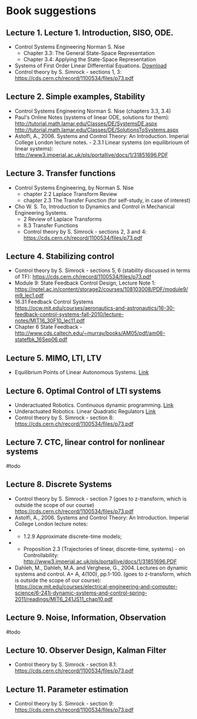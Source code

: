 # Book suggestions


## Lecture 1. Lecture 1. Introduction, SISO, ODE.

* Control Systems Engineering Norman S. Nise 
  * Chapter 3.3: The General State-Space Representation 
  * Chapter 3.4: Applying the State-Space Representation
* Systems of First Order Linear Differential Equations. 
[Download](http://www.personal.psu.edu/sxt104/class/Math251/Notes-LinearSystems.pdf)
* Control theory by S. Simrock - sections 1, 3:
https://cds.cern.ch/record/1100534/files/p73.pdf


## Lecture 2. Simple examples, Stability

* Control Systems Engineering Norman S. Nise (chapters 3.3, 3.4)
* Paul's Online Notes (systems of linear ODE, solutions for them):
http://tutorial.math.lamar.edu/Classes/DE/SystemsDE.aspx
http://tutorial.math.lamar.edu/Classes/DE/SolutionsToSystems.aspx
* Astolfi, A., 2006. Systems and Control Theory: An Introduction. Imperial College London lecture notes. - 2.3.1 Linear systems (on equilibrioum of linear systems):
http://www3.imperial.ac.uk/pls/portallive/docs/1/31851696.PDF


## Lecture 3. Transfer functions

* Control Systems Engineering, by Norman S. Nise 
  * chapter 2.2 Laplace Transform Review
  * chapter 2.3 The Transfer Function (for self-study, in case of interest)
* Cho W. S. To, Introduction to Dynamics and Control in Mechanical Engineering Systems. 
  * 2 Review of Laplace Transforms 
  * 8.3 Transfer Functions
  * Control theory by S. Simrock - sections 2, 3 and 4:
https://cds.cern.ch/record/1100534/files/p73.pdf


## Lecture 4. Stabilizing control
  * Control theory by S. Simrock - sections 5, 6 (stability discussed in terms of TF):
https://cds.cern.ch/record/1100534/files/p73.pdf
  * Module 9: State Feedback Control Design, Lecture Note 1:
https://nptel.ac.in/content/storage2/courses/108103008/PDF/module9/m9_lec1.pdf
* 16.31 Feedback Control Systems
https://ocw.mit.edu/courses/aeronautics-and-astronautics/16-30-feedback-control-systems-fall-2010/lecture-notes/MIT16_30F10_lec11.pdf
* Chapter 6 State Feedback - http://www.cds.caltech.edu/~murray/books/AM05/pdf/am06-statefbk_16Sep06.pdf


## Lecture 5. MIMO, LTI, LTV
  * Equilibrium Points of Linear Autonomous Systems. 
  [Link](https://www.math24.net/linear-autonomous-systems-equilibrium-points/)


## Lecture 6. Optimal Control of LTI systems
 * Underactuated Robotics. Continuous dynamic programming.
   [Link](http://underactuated.csail.mit.edu/dp.html#section3)
 * Underactuated Robotics. Linear Quadratic Regulators
   [Link](http://underactuated.csail.mit.edu/lqr.html)
  * Control theory by S. Simrock - section 8:
https://cds.cern.ch/record/1100534/files/p73.pdf



## Lecture 7. CTC, linear control for nonlinear systems
#todo


## Lecture 8. Discrete Systems
  * Control theory by S. Simrock - section 7 (goes to z-transform, which is outside the scope of our course)
https://cds.cern.ch/record/1100534/files/p73.pdf
* Astolfi, A., 2006. Systems and Control Theory: An Introduction. Imperial College London lecture notes:
* * 1.2.9 Approximate discrete-time models;
* * Proposition 2.3 (Trajectories of linear, discrete-time, systems) - on Controllability:
http://www3.imperial.ac.uk/pls/portallive/docs/1/31851696.PDF
* Dahleh, M., Dahleh, M.A. and Verghese, G., 2004. Lectures on dynamic systems and control. A+ A, 4(100), pp.1-100. (goes to z-transform, which is outside the scope of our course):
https://ocw.mit.edu/courses/electrical-engineering-and-computer-science/6-241j-dynamic-systems-and-control-spring-2011/readings/MIT6_241JS11_chap10.pdf


## Lecture 9. Noise, Information, Observation
#todo


## Lecture 10. Observer Design, Kalman Filter
  * Control theory by S. Simrock - section 8.1:
https://cds.cern.ch/record/1100534/files/p73.pdf


## Lecture 11. Parameter estimation
  * Control theory by S. Simrock - section 9:
https://cds.cern.ch/record/1100534/files/p73.pdf




